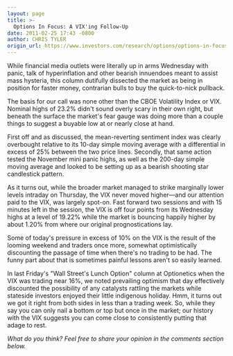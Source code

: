 ```yaml
---
layout: page
title: >-
  Options In Focus: A VIX'ing Follow-Up
date: 2011-02-25 17:43 -0800
author: CHRIS TYLER
origin_url: https://www.investors.com/research/options/options-in-focus-a-vixing-follow-up/
---
```






While financial media outlets were literally up in arms Wednesday with panic, talk of hyperinflation and other bearish innuendoes meant to assist mass hysteria, this column dutifully dissected the market as being in position for faster money, contrarian bulls to buy the quick-to-nick pullback. 

  

The basis for our call was none other than the CBOE Volatility Index or VIX. Nominal highs of 23.2% didn't sound overly scary in their own right, but beneath the surface the market's fear gauge was doing more than a couple things to suggest a buyable low at or nearly close at hand. 

  

First off and as discussed, the mean-reverting sentiment index was clearly overbought relative to its 10-day simple moving average with a differential in excess of 25% between the two price lines. Secondly, that same action tested the November mini panic highs, as well as the 200-day simple moving average and looked to be setting up as a bearish shooting star candlestick pattern. 

  

As it turns out, while the broader market managed to strike marginally lower levels intraday on Thursday, the VIX never moved higher—and our attention paid to the VIX, was largely spot-on. Fast forward two sessions and with 15 minutes left in the session, the VIX is off four points from its Wednesday highs at a level of 19.22% while the market is bouncing happily higher by about 1.20% from where our original prognostications lay. 

  

Some of today's pressure in excess of 10% on the VIX is the result of the looming weekend and traders once more, somewhat optimistically discounting the passage of time when there's no trading to be had. The funny part about that is sometimes painful lessons aren't so easily learned. 

  

In last Friday's "Wall Street's Lunch Option" column at Optionetics when the VIX was trading near 16%, we noted prevailing optimism that day effectively discounted the possibility of any catalysts rattling the markets while stateside investors enjoyed their little indigenous holiday. Hmm, it turns out we got it right from both sides in less than a trading week. So, while they say you can only nail a bottom or top but once in the market; our history with the VIX suggests you can come close to consistently putting that adage to rest.

  

*What do you think? Feel free to share your opinion in the comments section below.*




